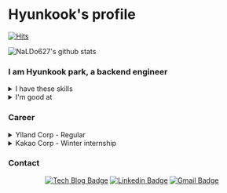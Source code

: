 # Hyunkook's profile
[![Hits](https://hits.seeyoufarm.com/api/count/incr/badge.svg?url=https%3A%2F%2Fgithub.com%2FNaLDo627)](https://hits.seeyoufarm.com) 

![NaLDo627's github stats](https://github-readme-stats.vercel.app/api?username=NaLDo627&show_icons=true)

### I am Hyunkook park, a backend engineer

<details>
  <summary>I have these skills</summary>
  <ul>
    <li>Java</li>
    <li>Javascript</li>
    <li>Spring</li>
    <li>MySQL</li>
  </ul>
</details>

<details>
  <summary>I'm good at</summary>
  <ul>
    <li>Communication</li>
    <li>Attention to detail</li>
    <li>Issue resolution</li>
    <li>Customer acquisition</li>
  </ul>
</details>

### Career

<details>
  <summary>Ylland Corp - Regular</summary>
  <ul>
    <li>Assigned to development and service management of Donutlife service using Spring framework.</li>
    <li>Build a development enviroment and Jenkins to make available Continuous Integration and Continous Development.</li>
    <li>Build a service test enviroment using JUnit4.</li>
  </ul>
</details>

<details>
  <summary>Kakao Corp - Winter internship</summary>
  <ul>
    <li>As a Kakao intern, I had been assigned to the billing system development assignment.</li>
    <li>I was able to study deeply about Spring and JPA Transaction while doing the assignment.</li>
    <li>It has helped me to shape my goals as a web developer who can build a service.</li>
  </ul>
</details>

### Contact
<div align=center>

[![Tech Blog Badge](http://img.shields.io/badge/-Tech%20blog-black?style=flat-square&logo=vimeo&link=https://velog.io/@hygoogi)](https://velog.io/@hygoogi) 
[![Linkedin Badge](https://img.shields.io/badge/-LinkedIn-blue?style=flat-square&logo=Linkedin&logoColor=white&link=https://www.linkedin.com/in/%ED%98%84%EA%B5%AD-%EB%B0%95-b05291184/)](https://www.linkedin.com/in/%ED%98%84%EA%B5%AD-%EB%B0%95-b05291184/) 
[![Gmail Badge](https://img.shields.io/badge/-Gmail-d14836?style=flat-square&logo=Gmail&logoColor=white&link=mailto:naruhodo627@gmail.com)](mailto:naruhodo627@gmail.com)

</div>

<!--
**NaLDo627/NaLDo627** is a ✨ _special_ ✨ repository because its `README.md` (this file) appears on your GitHub profile.

Here are some ideas to get you started:

- 🔭 I’m currently working on ...
- 🌱 I’m currently learning ...
- 👯 I’m looking to collaborate on ...
- 🤔 I’m looking for help with ...
- 💬 Ask me about ...
- 📫 How to reach me: ...
- 😄 Pronouns: ...
- ⚡ Fun fact: ...
-->
